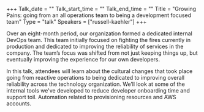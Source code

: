 +++
Talk_date = ""
Talk_start_time = ""
Talk_end_time = ""
Title = "Growing Pains: going from an all operations team to being a development focused team"
Type = "talk"
Speakers = ["russell-kaehler"]
+++

Over an eight-month period, our organization formed a dedicated internal DevOps team. This team initially focused on fighting the fires currently in production and dedicated to improving the reliability of services in the company. The team’s focus was shifted from not just keeping things up, but eventually improving the experience for our own developers.

In this talk, attendees will learn about the cultural changes that took place going from reactive operations to being dedicated to improving overall reliability across the technology organization. We’ll look at some of the internal tools we've developed to reduce developer onboarding time and support toil. Automation related to provisioning resources and AWS accounts.